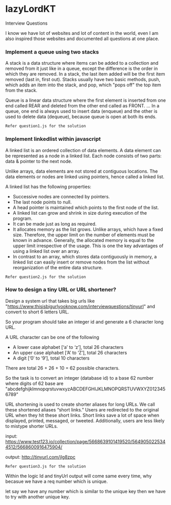 # lazyLordKT
Interview Questions

I know we have lot of websites and lot of content in the world, even I am also inspired those websites and documented all questions at one place.



### Implement a queue using two stacks

A stack is a data structure where items can be added to a collection and removed from it just like in a queue, except the difference is the order in which they are removed. In a stack, the last item added will be the first item removed (last in, first out). Stacks usually have two basic methods, push, which adds an item into the stack, and pop, which "pops off" the top item from the stack. 

Queue is a linear data structure where the first element is inserted from one end called REAR and deleted from the other end called as FRONT. ... In a queue, one end is always used to insert data (enqueue) and the other is used to delete data (dequeue), because queue is open at both its ends.

```Refer question1.js for the solution```

### Implement linkedlist within javascript

A linked list is an ordered collection of data elements. A data element can be represented as a node in a linked list. Each node consists of two parts: data & pointer to the next node.

Unlike arrays, data elements are not stored at contiguous locations. The data elements or nodes are linked using pointers, hence called a linked list.

A linked list has the following properties:

- Successive nodes are connected by pointers.
- The last node points to null.
- A head pointer is maintained which points to the first node of the list.
- A linked list can grow and shrink in size during execution of the program.
- It can be made just as long as required.
- It allocates memory as the list grows. Unlike arrays, which have a fixed size. Therefore, the upper limit on the number of elements must be known in advance. Generally, the allocated memory is equal to the upper limit irrespective of the usage. This is one the key advantages of using a linked list over an array.
- In contrast to an array, which stores data contiguously in memory, a linked list can easily insert or remove nodes from the list without reorganization of the entire data structure.

```Refer question2.js for the solution```

### How to design a tiny URL or URL shortener?

Design a system url that takes big urls like "https://www.thisisbigurlyooknow.com/interviewquestions/tinyurl" and convert to short 6 letters URL.

So your program should take an integer id and generate a 6 character long URL. 

A URL character can be one of the following

- A lower case alphabet [‘a’ to ‘z’], total 26 characters
- An upper case alphabet [‘A’ to ‘Z’], total 26 characters
- A digit [‘0′ to ‘9’], total 10 characters

There are total 26 + 26 + 10 = 62 possible characters.

So the task is to convert an integer (database id) to a base 62 number where digits of 62 base are "abcdefghijklmnopqrstuvwxyzABCDEFGHIJKLMNOPQRSTUVWXYZ0123456789"


URL shortening is used to create shorter aliases for long URLs. We call these shortened aliases “short links.” Users are redirected to the original URL when they hit these short links. Short links save a lot of space when displayed, printed, messaged, or tweeted. Additionally, users are less likely to mistype shorter URLs.


input: https://www.test123.io/collection/page/5668639101419520/5649050225344512/5668600916475904/

output: http://tinyurl.com/jlg8zpc

```Refer question3.js for the solution```

Within the logic Id and tinyUrl output will come same every time, why becasue we have a req number which is unique. 

let say we have any number which is similar to the unique key then we have to try with another unique key.